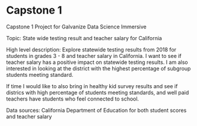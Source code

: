 # Capstone 1
Capstone 1 Project for Galvanize Data Science Immersive

Topic: State wide testing result and teacher salary for California

High level description: Explore statewide testing results from 2018 for students in grades 3 - 8 and teacher salary in California. I want to see if teacher salary has a positive impact on statewide testing results. I am also interested in looking at the district with the highest percentage of subgroup students meeting standard. 

If time I would like to also bring in healthy kid survey results and see if districs with high percentage of students meeting standards, and well paid teachers have students who feel connected to school.

Data sources: California Department of Education for both student scores and teacher salary
